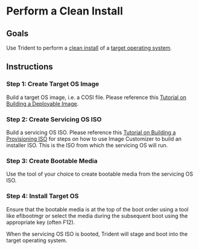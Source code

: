 
# Perform a Clean Install

## Goals

Use Trident to perform a [clean install](../Reference/Glossary.md#clean-install) of a [target operating system](../Reference/Glossary.md#target-os).

## Instructions

### Step 1: Create Target OS Image

Build a target OS image, i.e. a COSI file. Please reference this [Tutorial
on Building a Deployable Image](../Tutorials/Building-a-Deployable-Image.md).

### Step 2: Create Servicing OS ISO

Build a servicing OS ISO. Please reference this [Tutorial on Building a
Provisioning ISO](../Tutorials/Building-a-Provisioning-ISO.md) for steps on
how to use Image Customizer to build an installer ISO. This is the ISO from
which the servicing OS will run.

### Step 3: Create Bootable Media

Use the tool of your choice to create bootable media from the servicing OS ISO.

### Step 4: Install Target OS

Ensure that the bootable media is at the top of the boot order using a tool like efibootmgr or select the media during the subsequent boot using the appropriate key (often F12).

When the servicing OS ISO is booted, Trident will stage and boot into the target operating system.
